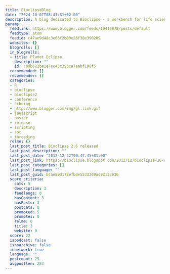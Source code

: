 ```yaml
---
title: BioclipseBlog
date: "2024-10-07T08:41:31+02:00"
description: A blog dedicated to Bioclipse - a workbench for life science
params:
  feedlink: https://www.blogger.com/feeds/19419978/posts/default
  feedtype: atom
  feedid: c47ae9d48c3e63f2b00e26f38e390209
  websites: {}
  blogrolls: []
  in_blogrolls:
  - title: Planet Eclipse
    description: ""
    id: cbdb622ba1e7cc43c393ca7aabf106f5
  recommended: []
  recommender: []
  categories:
  - R
  - bioclipse
  - bioclipse2
  - conference
  - echoing
  - http://www.blogger.com/img/gl.link.gif
  - javascript
  - poster
  - release
  - scripting
  - sot
  - threading
  relme: {}
  last_post_title: Bioclipse 2.6 released
  last_post_description: ""
  last_post_date: "2012-12-22T00:47:45+01:00"
  last_post_link: https://bioclipse.blogspot.com/2012/12/bioclipse-26-released.html
  last_post_categories: []
  last_post_language: ""
  last_post_guid: b7ae89d178efbde55332d9ad93133e36
  score_criteria:
    cats: 5
    description: 3
    feedlangs: 0
    hasContent: 3
    hasPosts: 3
    postcats: 0
    promoted: 5
    promotes: 0
    relme: 0
    title: 3
    website: 0
  score: 22
  ispodcast: false
  isnoarchive: false
  innetwork: true
  language: ""
  postcount: 25
  avgpostlen: 283
---
```

